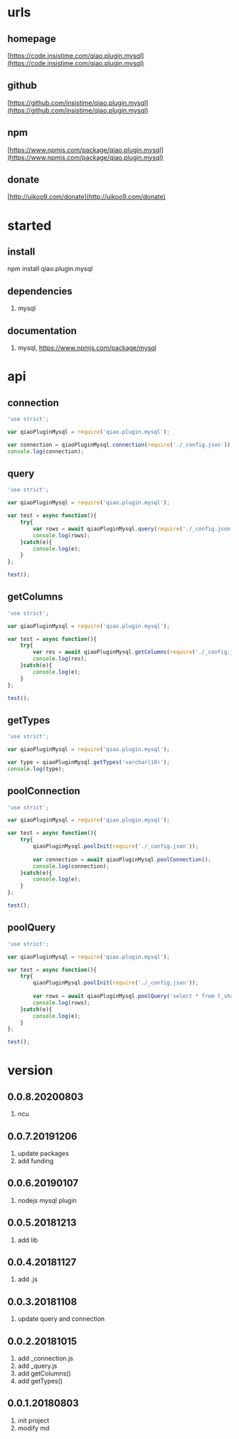 # urls
## homepage
[https://code.insistime.com/qiao.plugin.mysql](https://code.insistime.com/qiao.plugin.mysql)

## github
[https://github.com/insistime/qiao.plugin.mysql](https://github.com/insistime/qiao.plugin.mysql)

## npm
[https://www.npmjs.com/package/qiao.plugin.mysql](https://www.npmjs.com/package/qiao.plugin.mysql)

## donate
[http://uikoo9.com/donate](http://uikoo9.com/donate)

# started
## install
npm install qiao.plugin.mysql

## dependencies
1. mysql

## documentation
1. mysql, https://www.npmjs.com/package/mysql

# api
## connection
```javascript
'use strict';

var qiaoPluginMysql = require('qiao.plugin.mysql');

var connection = qiaoPluginMysql.connection(require('./_config.json'));
console.log(connection);
```

## query
```javascript
'use strict';

var qiaoPluginMysql = require('qiao.plugin.mysql');

var test = async function(){
	try{
		var rows = await qiaoPluginMysql.query(require('./_config.json'), 'select * from t_share_type where id=?', [1]);
		console.log(rows);
	}catch(e){
		console.log(e);
	}
};

test();
```

## getColumns
```javascript
'use strict';

var qiaoPluginMysql = require('qiao.plugin.mysql');

var test = async function(){
	try{
		var res = await qiaoPluginMysql.getColumns(require('./_config.json'), 't_share_type');
		console.log(res);
	}catch(e){
		console.log(e);
	}
};

test();
```

## getTypes
```javascript
'use strict';

var qiaoPluginMysql = require('qiao.plugin.mysql');

var type = qiaoPluginMysql.getTypes('varchar(10)');
console.log(type);
```

## poolConnection
```javascript
'use strict';

var qiaoPluginMysql = require('qiao.plugin.mysql');

var test = async function(){
	try{
		qiaoPluginMysql.poolInit(require('./_config.json'));
		
		var connection = await qiaoPluginMysql.poolConnection();
		console.log(connection);
	}catch(e){
		console.log(e);
	}
};

test();
```

## poolQuery
```javascript
'use strict';

var qiaoPluginMysql = require('qiao.plugin.mysql');

var test = async function(){
	try{
		qiaoPluginMysql.poolInit(require('./_config.json'));
		
		var rows = await qiaoPluginMysql.poolQuery('select * from t_share_type where id=?', [1]);
		console.log(rows);
	}catch(e){
		console.log(e);
	}
};

test();
```

# version
## 0.0.8.20200803
1. ncu

## 0.0.7.20191206
1. update packages
2. add funding

## 0.0.6.20190107
1. nodejs mysql plugin

## 0.0.5.20181213
1. add lib

## 0.0.4.20181127
1. add .js

## 0.0.3.20181108
1. update query and connection

## 0.0.2.20181015
1. add _connection.js
2. add _query.js
3. add getColumns()
4. add getTypes()

## 0.0.1.20180803
1. init project
2. modify md
